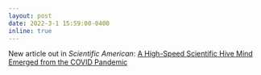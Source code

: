 ```yaml
---
layout: post
date: 2022-3-1 15:59:00-0400
inline: true
---
```


New article out in <i>Scientific American</i>: <a href="https://www.scientificamerican.com/article/a-high-speed-scientific-hive-mind-emerged-from-the-covid-pandemic/">A High-Speed Scientific Hive Mind Emerged from the COVID Pandemic</a>
